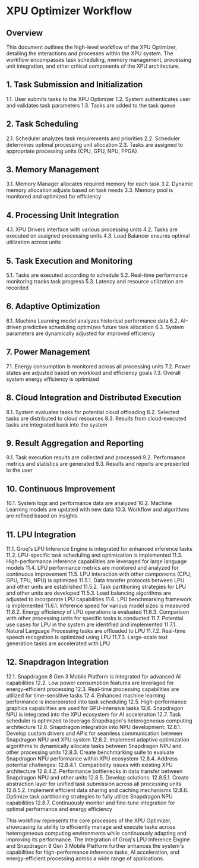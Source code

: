 # XPU Optimizer Workflow

## Overview

This document outlines the high-level workflow of the XPU Optimizer, detailing the interactions and processes within the XPU system. The workflow encompasses task scheduling, memory management, processing unit integration, and other critical components of the XPU architecture.

## 1. Task Submission and Initialization

1.1. User submits tasks to the XPU Optimizer
1.2. System authenticates user and validates task parameters
1.3. Tasks are added to the task queue

## 2. Task Scheduling

2.1. Scheduler analyzes task requirements and priorities
2.2. Scheduler determines optimal processing unit allocation
2.3. Tasks are assigned to appropriate processing units (CPU, GPU, NPU, FPGA)

## 3. Memory Management

3.1. Memory Manager allocates required memory for each task
3.2. Dynamic memory allocation adjusts based on task needs
3.3. Memory pool is monitored and optimized for efficiency

## 4. Processing Unit Integration

4.1. XPU Drivers interface with various processing units
4.2. Tasks are executed on assigned processing units
4.3. Load Balancer ensures optimal utilization across units

## 5. Task Execution and Monitoring

5.1. Tasks are executed according to schedule
5.2. Real-time performance monitoring tracks task progress
5.3. Latency and resource utilization are recorded

## 6. Adaptive Optimization

6.1. Machine Learning model analyzes historical performance data
6.2. AI-driven predictive scheduling optimizes future task allocation
6.3. System parameters are dynamically adjusted for improved efficiency

## 7. Power Management

7.1. Energy consumption is monitored across all processing units
7.2. Power states are adjusted based on workload and efficiency goals
7.3. Overall system energy efficiency is optimized

## 8. Cloud Integration and Distributed Execution

8.1. System evaluates tasks for potential cloud offloading
8.2. Selected tasks are distributed to cloud resources
8.3. Results from cloud-executed tasks are integrated back into the system

## 9. Result Aggregation and Reporting

9.1. Task execution results are collected and processed
9.2. Performance metrics and statistics are generated
9.3. Results and reports are presented to the user

## 10. Continuous Improvement

10.1. System logs and performance data are analyzed
10.2. Machine Learning models are updated with new data
10.3. Workflow and algorithms are refined based on insights

## 11. LPU Integration

11.1. Groq's LPU Inference Engine is integrated for enhanced inference tasks
11.2. LPU-specific task scheduling and optimization is implemented
11.3. High-performance inference capabilities are leveraged for large language models
11.4. LPU performance metrics are monitored and analyzed for continuous improvement
11.5. LPU interaction with other components (CPU, GPU, TPU, NPU) is optimized
    11.5.1. Data transfer protocols between LPU and other units are established
    11.5.2. Task partitioning strategies for LPU and other units are developed
    11.5.3. Load balancing algorithms are adjusted to incorporate LPU capabilities
11.6. LPU benchmarking framework is implemented
    11.6.1. Inference speed for various model sizes is measured
    11.6.2. Energy efficiency of LPU operations is evaluated
    11.6.3. Comparison with other processing units for specific tasks is conducted
11.7. Potential use cases for LPU in the system are identified and implemented
    11.7.1. Natural Language Processing tasks are offloaded to LPU
    11.7.2. Real-time speech recognition is optimized using LPU
    11.7.3. Large-scale text generation tasks are accelerated with LPU

## 12. Snapdragon Integration

12.1. Snapdragon 8 Gen 3 Mobile Platform is integrated for advanced AI capabilities
12.2. Low power consumption features are leveraged for energy-efficient processing
12.3. Real-time processing capabilities are utilized for time-sensitive tasks
12.4. Enhanced machine learning performance is incorporated into task scheduling
12.5. High-performance graphics capabilities are used for GPU-intensive tasks
12.6. Snapdragon NPU is integrated into the XPU ecosystem for AI acceleration
12.7. Task scheduler is optimized to leverage Snapdragon's heterogeneous computing architecture
12.8. Snapdragon integration into NPU development:
    12.8.1. Develop custom drivers and APIs for seamless communication between Snapdragon NPU and XPU system
    12.8.2. Implement adaptive optimization algorithms to dynamically allocate tasks between Snapdragon NPU and other processing units
    12.8.3. Create benchmarking suite to evaluate Snapdragon NPU performance within XPU ecosystem
    12.8.4. Address potential challenges:
        12.8.4.1. Compatibility issues with existing XPU architecture
        12.8.4.2. Performance bottlenecks in data transfer between Snapdragon NPU and other units
    12.8.5. Develop solutions:
        12.8.5.1. Create abstraction layer for unified task submission across all processing units
        12.8.5.2. Implement efficient data sharing and caching mechanisms
    12.8.6. Optimize task partitioning strategies to fully utilize Snapdragon NPU capabilities
    12.8.7. Continuously monitor and fine-tune integration for optimal performance and energy efficiency

This workflow represents the core processes of the XPU Optimizer, showcasing its ability to efficiently manage and execute tasks across heterogeneous computing environments while continuously adapting and improving its performance. The integration of Groq's LPU Inference Engine and Snapdragon 8 Gen 3 Mobile Platform further enhances the system's capabilities for high-performance inference tasks, AI acceleration, and energy-efficient processing across a wide range of applications.
